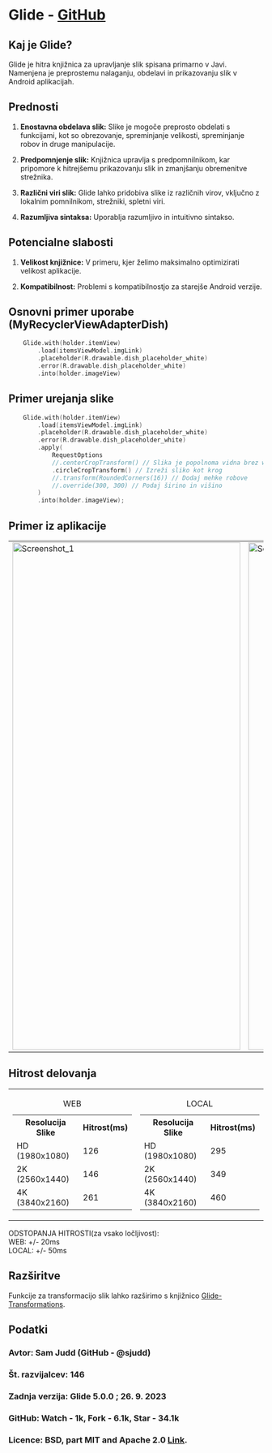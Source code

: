 # Glide - [GitHub](https://github.com/bumptech/glide)

## Kaj je Glide?

Glide je hitra knjižnica za upravljanje slik spisana primarno v Javi. Namenjena je preprostemu nalaganju, obdelavi in prikazovanju slik v Android aplikacijah.

## Prednosti

1. **Enostavna obdelava slik:** Slike je mogoče preprosto obdelati s funkcijami, kot so obrezovanje, spreminjanje velikosti, spreminjanje robov in druge manipulacije.

2. **Predpomnjenje slik:** Knjižnica upravlja s predpomnilnikom, kar pripomore k hitrejšemu prikazovanju slik in zmanjšanju obremenitve strežnika.

3. **Različni viri slik:** Glide lahko pridobiva slike iz različnih virov, vključno z lokalnim pomnilnikom, strežniki, spletni viri.

4. **Razumljiva sintaksa:** Uporablja razumljivo in intuitivno sintakso.
   
## Potencialne slabosti 

1. **Velikost knjižnice:** V primeru, kjer želimo maksimalno optimizirati velikost aplikacije.

2. **Kompatibilnost:** Problemi s kompatibilnostjo za starejše Android verzije.


## Osnovni primer uporabe (MyRecyclerViewAdapterDish)

```kotlin
    Glide.with(holder.itemView)
        .load(itemsViewModel.imgLink)
        .placeholder(R.drawable.dish_placeholder_white)
        .error(R.drawable.dish_placeholder_white)
        .into(holder.imageView)
```

## Primer urejanja slike

```kotlin        
    Glide.with(holder.itemView)
        .load(itemsViewModel.imgLink)
        .placeholder(R.drawable.dish_placeholder_white)
        .error(R.drawable.dish_placeholder_white)
        .apply(
            RequestOptions
            //.centerCropTransform() // Slika je popolnoma vidna brez whitespace-a
            .circleCropTransform() // Izreži sliko kot krog
            //.transform(RoundedCorners(16)) // Dodaj mehke robove
            //.override(300, 300) // Podaj širino in višino
        )
        .into(holder.imageView);
```

## Primer iz aplikacije

<table>
  <tr>
    <td>
      <img alt="Screenshot_1" height="1000px" src="./demo_images/rounded_vendors_screen.jpg" width="450px"/>
    </td>
    <td>
      <img alt="Screenshot_2" height="1000px" src="./demo_images/vendor_dishes_screen.jpg" width="450px"/>
    </td>
  </tr>
</table>


## Hitrost delovanja

<table>
  <tr>
    <td>
      <table>
        <caption>WEB</caption>
        <tr>
          <th>Resolucija Slike</th>
          <th>Hitrost(ms)</th>
        </tr>
        <tr>
          <td>HD (1980x1080)</td>
          <td>126</td>
        </tr>
        <tr>
          <td>2K (2560x1440)</td>
          <td>146</td>
        </tr>
        <tr>
          <td>4K (3840x2160)</td>
          <td>261</td>
        </tr>
      </table>
    </td>
    <td>
      <table>
        <caption>LOCAL</caption>
        <tr>
          <th>Resolucija Slike</th>
          <th>Hitrost(ms)</th>
        </tr>
        <tr>
          <td>HD (1980x1080)</td>
          <td>295</td>
        </tr>
        <tr>
          <td>2K (2560x1440)</td>
          <td>349</td>
        </tr>
        <tr>
          <td>4K (3840x2160)</td>
          <td>460</td>
        </tr>
      </table>
    </td>
  </tr>
</table>

ODSTOPANJA HITROSTI(za vsako ločljivost):<br>
WEB: +/- 20ms <br>
LOCAL: +/- 50ms

## Razširitve

Funkcije za transformacijo slik lahko razširimo s knjižnico [Glide-Transformations](https://github.com/shanescarlett/Glide-Transformations).

## Podatki

### Avtor: Sam Judd (GitHub - @sjudd)
### Št. razvijalcev: 146
### Zadnja verzija: Glide 5.0.0 ; 26. 9. 2023
### GitHub: Watch - 1k, Fork - 6.1k, Star - 34.1k
### Licence: BSD, part MIT and Apache 2.0 [Link](https://github.com/bumptech/glide/blob/master/LICENSE). 
